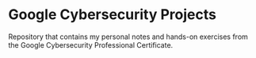 # Google Cybersecurity Projects

Repository that contains my personal notes and hands-on exercises from the Google Cybersecurity Professional Certificate.
